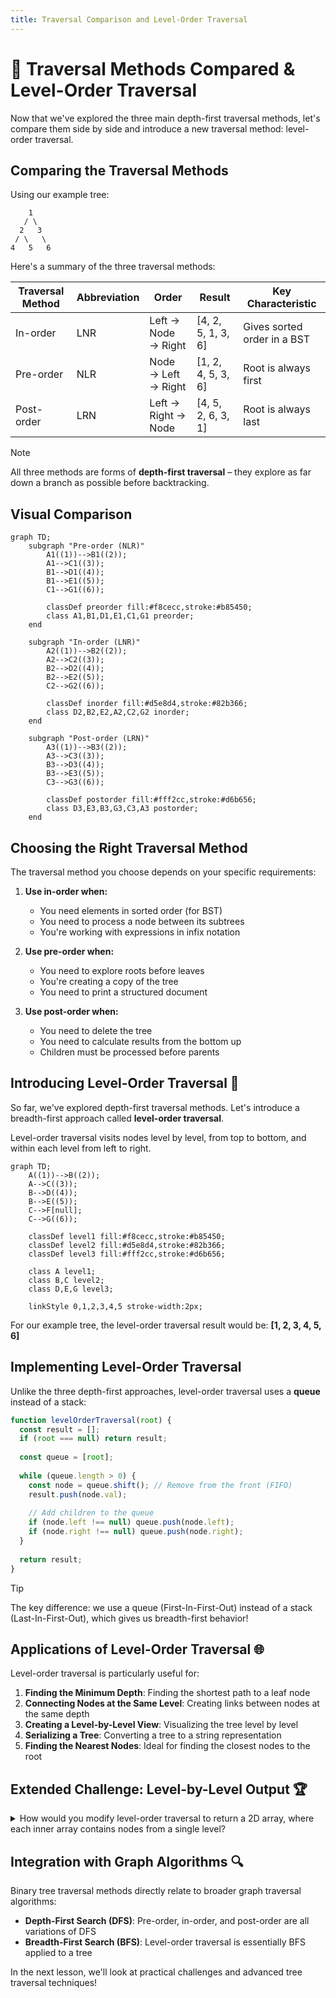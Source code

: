 ```yaml
---
title: Traversal Comparison and Level-Order Traversal
---
```


# 🔄 Traversal Methods Compared & Level-Order Traversal

Now that we've explored the three main depth-first traversal methods, let's compare them side by side and introduce a new traversal method: level-order traversal.

## Comparing the Traversal Methods

Using our example tree:

```
    1
   / \
  2   3
 / \   \
4   5   6
```

Here's a summary of the three traversal methods:

| Traversal Method | Abbreviation | Order             | Result            | Key Characteristic                   |
|------------------|--------------|-------------------|-------------------|--------------------------------------|
| In-order         | LNR          | Left → Node → Right | [4, 2, 5, 1, 3, 6] | Gives sorted order in a BST         |
| Pre-order        | NLR          | Node → Left → Right | [1, 2, 4, 5, 3, 6] | Root is always first                |
| Post-order       | LRN          | Left → Right → Node | [4, 5, 2, 6, 3, 1] | Root is always last                 |

> [!NOTE]
> All three methods are forms of **depth-first traversal** – they explore as far down a branch as possible before backtracking.

## Visual Comparison

```mermaid
graph TD;
    subgraph "Pre-order (NLR)"
        A1((1))-->B1((2));
        A1-->C1((3));
        B1-->D1((4));
        B1-->E1((5));
        C1-->G1((6));
        
        classDef preorder fill:#f8cecc,stroke:#b85450;
        class A1,B1,D1,E1,C1,G1 preorder;
    end

    subgraph "In-order (LNR)"
        A2((1))-->B2((2));
        A2-->C2((3));
        B2-->D2((4));
        B2-->E2((5));
        C2-->G2((6));
        
        classDef inorder fill:#d5e8d4,stroke:#82b366;
        class D2,B2,E2,A2,C2,G2 inorder;
    end

    subgraph "Post-order (LRN)"
        A3((1))-->B3((2));
        A3-->C3((3));
        B3-->D3((4));
        B3-->E3((5));
        C3-->G3((6));
        
        classDef postorder fill:#fff2cc,stroke:#d6b656;
        class D3,E3,B3,G3,C3,A3 postorder;
    end
```

## Choosing the Right Traversal Method

The traversal method you choose depends on your specific requirements:

1. **Use in-order when:**
   - You need elements in sorted order (for BST)
   - You need to process a node between its subtrees
   - You're working with expressions in infix notation

2. **Use pre-order when:**
   - You need to explore roots before leaves
   - You're creating a copy of the tree
   - You need to print a structured document

3. **Use post-order when:**
   - You need to delete the tree
   - You need to calculate results from the bottom up
   - Children must be processed before parents

## Introducing Level-Order Traversal 👋

So far, we've explored depth-first traversal methods. Let's introduce a breadth-first approach called **level-order traversal**.

Level-order traversal visits nodes level by level, from top to bottom, and within each level from left to right.

```mermaid
graph TD;
    A((1))-->B((2));
    A-->C((3));
    B-->D((4));
    B-->E((5));
    C-->F[null];
    C-->G((6));
    
    classDef level1 fill:#f8cecc,stroke:#b85450;
    classDef level2 fill:#d5e8d4,stroke:#82b366;
    classDef level3 fill:#fff2cc,stroke:#d6b656;
    
    class A level1;
    class B,C level2;
    class D,E,G level3;
    
    linkStyle 0,1,2,3,4,5 stroke-width:2px;
```

For our example tree, the level-order traversal result would be: **[1, 2, 3, 4, 5, 6]**

## Implementing Level-Order Traversal

Unlike the three depth-first approaches, level-order traversal uses a **queue** instead of a stack:

```javascript
function levelOrderTraversal(root) {
  const result = [];
  if (root === null) return result;
  
  const queue = [root];
  
  while (queue.length > 0) {
    const node = queue.shift(); // Remove from the front (FIFO)
    result.push(node.val);
    
    // Add children to the queue
    if (node.left !== null) queue.push(node.left);
    if (node.right !== null) queue.push(node.right);
  }
  
  return result;
}
```

> [!TIP]
> The key difference: we use a queue (First-In-First-Out) instead of a stack (Last-In-First-Out), which gives us breadth-first behavior!

## Applications of Level-Order Traversal 🌐

Level-order traversal is particularly useful for:

1. **Finding the Minimum Depth**: Finding the shortest path to a leaf node
2. **Connecting Nodes at the Same Level**: Creating links between nodes at the same depth
3. **Creating a Level-by-Level View**: Visualizing the tree level by level
4. **Serializing a Tree**: Converting a tree to a string representation
5. **Finding the Nearest Nodes**: Ideal for finding the closest nodes to the root

## Extended Challenge: Level-by-Level Output 🏆

<details>
<summary>How would you modify level-order traversal to return a 2D array, where each inner array contains nodes from a single level?</summary>

```javascript
function levelByLevelTraversal(root) {
  const result = [];
  if (root === null) return result;
  
  const queue = [root];
  
  while (queue.length > 0) {
    const levelSize = queue.length;
    const currentLevel = [];
    
    // Process all nodes at the current level
    for (let i = 0; i < levelSize; i++) {
      const node = queue.shift();
      currentLevel.push(node.val);
      
      if (node.left !== null) queue.push(node.left);
      if (node.right !== null) queue.push(node.right);
    }
    
    result.push(currentLevel);
  }
  
  return result;
}
```

This would return `[[1], [2, 3], [4, 5, 6]]` for our example tree.

</details>

## Integration with Graph Algorithms 🔍

Binary tree traversal methods directly relate to broader graph traversal algorithms:

- **Depth-First Search (DFS)**: Pre-order, in-order, and post-order are all variations of DFS
- **Breadth-First Search (BFS)**: Level-order traversal is essentially BFS applied to a tree

In the next lesson, we'll look at practical challenges and advanced tree traversal techniques! 